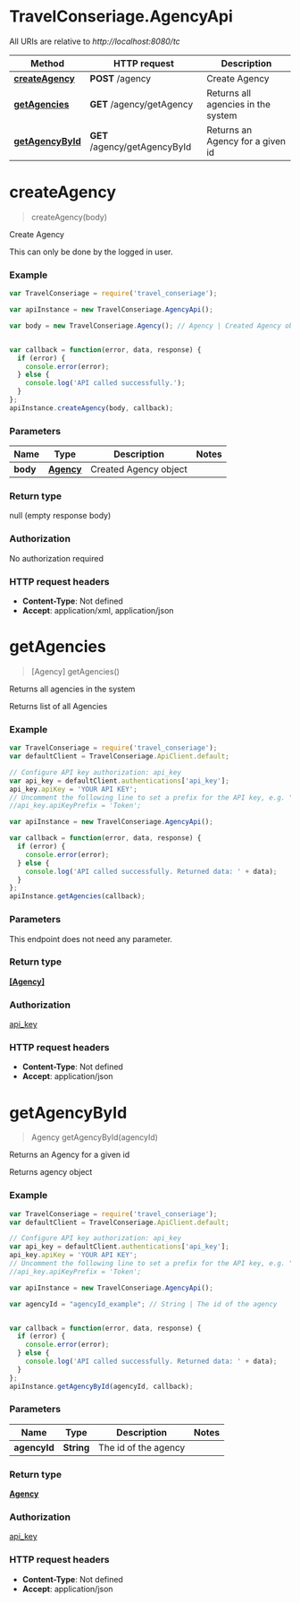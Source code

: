 # TravelConseriage.AgencyApi

All URIs are relative to *http://localhost:8080/tc*

Method | HTTP request | Description
------------- | ------------- | -------------
[**createAgency**](AgencyApi.md#createAgency) | **POST** /agency | Create Agency
[**getAgencies**](AgencyApi.md#getAgencies) | **GET** /agency/getAgency | Returns all agencies in the system
[**getAgencyById**](AgencyApi.md#getAgencyById) | **GET** /agency/getAgencyById | Returns an Agency for a given id


<a name="createAgency"></a>
# **createAgency**
> createAgency(body)

Create Agency

This can only be done by the logged in user.

### Example
```javascript
var TravelConseriage = require('travel_conseriage');

var apiInstance = new TravelConseriage.AgencyApi();

var body = new TravelConseriage.Agency(); // Agency | Created Agency object


var callback = function(error, data, response) {
  if (error) {
    console.error(error);
  } else {
    console.log('API called successfully.');
  }
};
apiInstance.createAgency(body, callback);
```

### Parameters

Name | Type | Description  | Notes
------------- | ------------- | ------------- | -------------
 **body** | [**Agency**](Agency.md)| Created Agency object | 

### Return type

null (empty response body)

### Authorization

No authorization required

### HTTP request headers

 - **Content-Type**: Not defined
 - **Accept**: application/xml, application/json

<a name="getAgencies"></a>
# **getAgencies**
> [Agency] getAgencies()

Returns all agencies in the system

Returns list of all Agencies

### Example
```javascript
var TravelConseriage = require('travel_conseriage');
var defaultClient = TravelConseriage.ApiClient.default;

// Configure API key authorization: api_key
var api_key = defaultClient.authentications['api_key'];
api_key.apiKey = 'YOUR API KEY';
// Uncomment the following line to set a prefix for the API key, e.g. "Token" (defaults to null)
//api_key.apiKeyPrefix = 'Token';

var apiInstance = new TravelConseriage.AgencyApi();

var callback = function(error, data, response) {
  if (error) {
    console.error(error);
  } else {
    console.log('API called successfully. Returned data: ' + data);
  }
};
apiInstance.getAgencies(callback);
```

### Parameters
This endpoint does not need any parameter.

### Return type

[**[Agency]**](Agency.md)

### Authorization

[api_key](../README.md#api_key)

### HTTP request headers

 - **Content-Type**: Not defined
 - **Accept**: application/json

<a name="getAgencyById"></a>
# **getAgencyById**
> Agency getAgencyById(agencyId)

Returns an Agency for a given id

Returns agency object

### Example
```javascript
var TravelConseriage = require('travel_conseriage');
var defaultClient = TravelConseriage.ApiClient.default;

// Configure API key authorization: api_key
var api_key = defaultClient.authentications['api_key'];
api_key.apiKey = 'YOUR API KEY';
// Uncomment the following line to set a prefix for the API key, e.g. "Token" (defaults to null)
//api_key.apiKeyPrefix = 'Token';

var apiInstance = new TravelConseriage.AgencyApi();

var agencyId = "agencyId_example"; // String | The id of the agency


var callback = function(error, data, response) {
  if (error) {
    console.error(error);
  } else {
    console.log('API called successfully. Returned data: ' + data);
  }
};
apiInstance.getAgencyById(agencyId, callback);
```

### Parameters

Name | Type | Description  | Notes
------------- | ------------- | ------------- | -------------
 **agencyId** | **String**| The id of the agency | 

### Return type

[**Agency**](Agency.md)

### Authorization

[api_key](../README.md#api_key)

### HTTP request headers

 - **Content-Type**: Not defined
 - **Accept**: application/json

